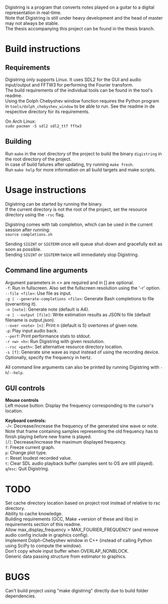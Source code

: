 Digistring is a program that converts notes played on a guitar to a digital representation in real-time.  
Note that Digistring is still under heavy development and the head of master may not always be stable.  
The thesis accompanying this project can be found in the thesis branch.


# Build instructions
## Requirements
Digistring only supports Linux. It uses SDL2 for the GUI and audio input/output and FFTW3 for performing the Fourier transform.  
The build requirements of the individual tools can be found in the tool's readme.  
Using the Dolph Chebyshev window function requires the Python program in `tools/dolph_chebyshev_window` to be able to run. See the readme in de respective directory for its requirements.

On Arch Linux:  
`sudo pacman -S sdl2 sdl2_ttf fftw3`

## Building
Run `make` in the root directory of the project to build the binary `digistring` in the root directory of the project.  
In case of build failures after updating, try running `make fresh`.  
Run `make help` for more information on all build targets and make scripts.


# Usage instructions
Digistring can be started by running the binary.  
If the current directory is not the root of the project, set the resource directory using the `-rsc` flag.

Digistring comes with tab completion, which can be used in the current session after running:  
`source completions.sh`

Sending `SIGINT` or `SIGTERM` once will queue shut-down and gracefully exit as soon as possible.  
Sending `SIGINT` or `SIGTERM` twice will immediately stop Digistring.

## Command line arguments
Argument parameters in <> are required and in [] are optional.  
`-f`: Run in fullscreen. Also set the fullscreen resolution using the '-r' option.  
`--file <file>`: Use file as input.  
`-g | --generate-completions <file>`: Generate Bash completions to file (overwriting it).  
`-n [note]`: Generate note (default is A4).  
`-o | --output [file]`: Write estimation results as JSON to file (default filename is output.json).  
`--over <note> [n]`: Print n (default is 5) overtones of given note.  
`-p`: Play input audio back.  
`--perf`: Print performance stats to stdout.  
`-r <w> <h>`: Run Digistring with given resolution.  
`--rsc <path>`: Set alternative resource directory location.  
`-s [f]`: Generate sine wave as input instead of using the recording device. Optionally, specify the frequency in hertz.

All command line arguments can also be printed by running Digistring with `-h`/`--help`.

## GUI controls
**Mouse controls**  
Left mouse button: Display the frequency corresponding to the cursor's location.

**Keyboard controls:**  
`-`/`+`: Decrease/increase the frequency of the generated sine wave or note. Note that frame containing samples representing the old frequency has to finish playing before new frame is played.  
`[`/`]`: Decrease/increase the maximum displayed frequency.  
`f`: Freeze current graph.  
`p`: Change plot type.  
`r`: Reset loudest recorded value.  
`t`: Clear SDL audio playback buffer (samples sent to OS are still played).  
`q`/`esc`: Quit Digistring.


# TODO
Set cache directory location based on project root instead of relative to rsc directory.  
Ability to cache knowledge.  
Building requirements (GCC, Make +version of these and libs) in requirements section of this readme.  
Allow max_display_frequency > MAX_FOURIER_FREQUENCY (and remove audio config include in graphics config).  
Implement Dolph-Chebyshev window in C++ (instead of calling Python using SciPy to compute the window).  
Don't copy whole input buffer when OVERLAP_NONBLOCK.  
Generic data passing structure from estimator to graphics.


# BUGS
Can't build project using "make digistring" directly due to build folder dependencies.
